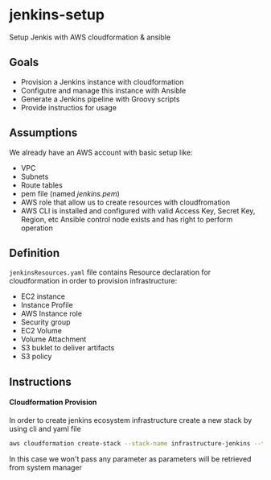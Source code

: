 # jenkins-setup
Setup Jenkis with AWS cloudformation &amp; ansible

## Goals
  - Provision a Jenkins instance with cloudformation
  - Configutre and manage this instance with Ansible
  - Generate a Jenkins pipeline with Groovy scripts
  - Provide instructios for usage

## Assumptions
We already have an AWS account with basic setup like:
  - VPC
  - Subnets
  - Route tables
  - pem file (named _jenkins.pem_)
  - AWS role that allow us to create resources with cloudfromation
  - AWS CLI is installed and configured with valid Access Key, Secret Key, Region, etc
Ansible control node exists and has right to perform operation

## Definition
`jenkinsResources.yaml` file contains Resource declaration for cloudformation in order to provision infrastructure:
  - EC2 instance
  - Instance Profile
  - AWS Instance role
  - Security group
  - EC2 Volume
  - Volume Attachment
  - S3 buklet to deliver artifacts
  - S3 policy

## Instructions

#### Cloudformation Provision

In order to create jenkins ecosystem infrastructure create a new stack by using cli and yaml file
```sh
aws cloudformation create-stack --stack-name infrastructure-jenkins --template-body file://jenkinsResources.yaml --parameters ParameterKey=pemFileName,ParameterValue=jenkins.pem
```
In this case we won't pass any parameter as parameters will be retrieved from system manager


